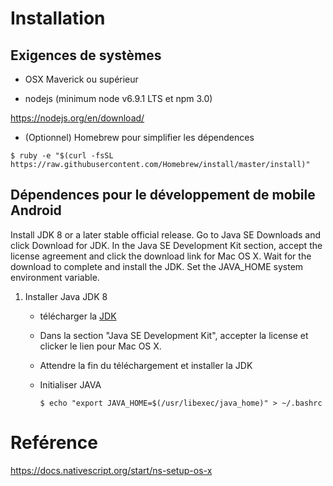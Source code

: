 # Installation

## Exigences de systèmes

* OSX Maverick ou supérieur

* nodejs (minimum node v6.9.1 LTS et npm 3.0)

https://nodejs.org/en/download/

* (Optionnel) Homebrew pour simplifier les dépendences

```
$ ruby -e "$(curl -fsSL https://raw.githubusercontent.com/Homebrew/install/master/install)"
```

## Dépendences pour le développement de mobile Android

Install JDK 8 or a later stable official release.
Go to Java SE Downloads and click Download for JDK.
In the Java SE Development Kit section, accept the license agreement and click the download link for Mac OS X.
Wait for the download to complete and install the JDK.
Set the JAVA_HOME system environment variable.

1. Installer Java JDK 8 
    * télécharger la [JDK](http://www.oracle.com/technetwork/java/javase/downloads/jdk8-downloads-2133151.html)  
    * Dans la section "Java SE Development Kit", accepter la license et clicker le lien pour Mac OS X.  
    * Attendre la fin du téléchargement et installer la JDK
    * Initialiser JAVA

      ```
      $ echo "export JAVA_HOME=$(/usr/libexec/java_home)" > ~/.bashrc
      ```

# Reférence

https://docs.nativescript.org/start/ns-setup-os-x

